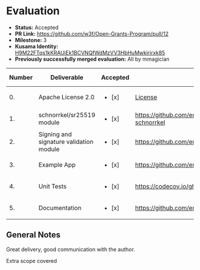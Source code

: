 # Evaluation

* **Status:** Accepted
* **PR Link:** https://github.com/w3f/Open-Grants-Program/pull/12
* **Milestone:** 3
* **Kusama Identity:** [H9M22FTqs1kKRAUiEk1BCVNQfWdMzVV3HbHuMwkirirxk85](https://polkascan.io/pre/kusama/account/H9M22FTqs1kKRAUiEk1BCVNQfWdMzVV3HbHuMwkirirxk85)
* **Previously successfully merged evaluation:** All by mmagician

| Number | Deliverable | Accepted | Link | Evaluation Notes |
| ------------- | ------------- | ------------- | ------------- |------------- |
| 0. | Apache License 2.0 | <ul><li>[x] </li></ul>|[License](https://github.com/emeraldpay/polkaj/blob/master/LICENSE)| - |
| 1. | schnorrkel/sr25519 module | <ul><li>[x] </li></ul> | https://github.com/emeraldpay/polkaj/tree/master/polkaj-schnorrkel | - |  
| 2. | Signing and signature validation module | <ul><li>[x] </li></ul> | https://github.com/emeraldpay/polkaj/tree/master/polkaj-tx | - |
| 3. | Example App | <ul><li>[x] </li></ul> | https://github.com/emeraldpay/polkaj/tree/master/examples/keys | - |
| 4. | Unit Tests | <ul><li>[x] </li></ul> | https://codecov.io/gh/emeraldpay/polkaj (coverage) | - |
| 5. | Documentation | <ul><li>[x] </li></ul> | https://github.com/emeraldpay/polkaj/tree/master/docs | - | 

## General Notes
Great delivery, good communication with the author.

Extra scope covered 
